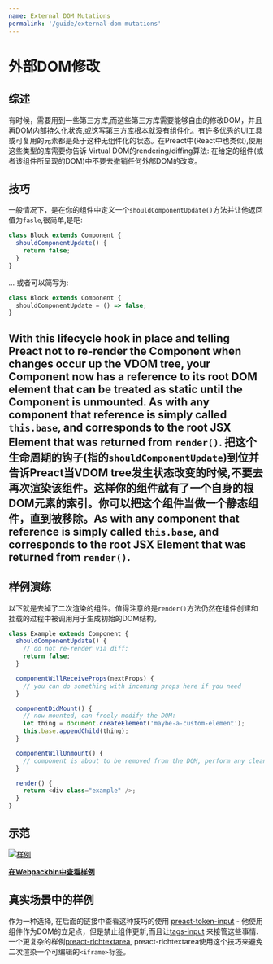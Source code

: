 ```yaml
---
name: External DOM Mutations
permalink: '/guide/external-dom-mutations'
---
```


# 外部DOM修改

## 综述

有时候，需要用到一些第三方库,而这些第三方库需要能够自由的修改DOM，并且再DOM内部持久化状态,或这写第三方库根本就没有组件化。有许多优秀的UI工具或可复用的元素都是处于这种无组件化的状态。在Preact中(React中也类似),使用这些类型的库需要你告诉 Virtual DOM的rendering/diffing算法: 在给定的组件(或者该组件所呈现的DOM)中不要去撤销任何外部DOM的改变。

## 技巧

一般情况下，是在你的组件中定义一个`shouldComponentUpdate()`方法并让他返回值为`fasle`,很简单,是吧:

```js
class Block extends Component {
  shouldComponentUpdate() {
    return false;
  }
}
```

... 或者可以简写为:

```js
class Block extends Component {
  shouldComponentUpdate = () => false;
}
```

With this lifecycle hook in place and telling Preact not to re-render the Component when changes occur up the VDOM tree, your Component now has a reference to its root DOM element that can be treated as static until the Component is unmounted. As with any component that reference is simply called `this.base`, and corresponds to the root JSX Element that was returned from `render()`.
把这个生命周期的钩子(指的`shouldComponentUpdate`)到位并告诉Preact当VDOM tree发生状态改变的时候,不要去再次渲染该组件。这样你的组件就有了一个自身的根DOM元素的索引。你可以把这个组件当做一个静态组件，直到被移除。As with any component that reference is simply called `this.base`, and corresponds to the root JSX Element that was returned from `render()`.
---

## 样例演练

以下就是去掉了二次渲染的组件。值得注意的是`render()`方法仍然在组件创建和挂载的过程中被调用用于生成初始的DOM结构。

```js
class Example extends Component {
  shouldComponentUpdate() {
    // do not re-render via diff:
    return false;
  }

  componentWillReceiveProps(nextProps) {
    // you can do something with incoming props here if you need
  }

  componentDidMount() {
    // now mounted, can freely modify the DOM:
    let thing = document.createElement('maybe-a-custom-element');
    this.base.appendChild(thing);
  }

  componentWillUnmount() {
    // component is about to be removed from the DOM, perform any cleanup.
  }

  render() {
    return <div class="example" />;
  }
}
```


## 示范

[![样例](https://i.gyazo.com/a63622edbeefb2e86d6c0d9c8d66e582.gif)](http://www.webpackbin.com/V1hyNQbpe)

[**在Webpackbin中查看样例**](http://www.webpackbin.com/V1hyNQbpe)


## 真实场景中的样例

作为一种选择, 在后面的链接中查看这种技巧的使用 [preact-token-input](https://github.com/developit/preact-token-input/blob/master/src/index.js) -
他使用组件作为DOM的立足点，但是禁止组件更新,而且让[tags-input](https://github.com/developit/tags-input) 来接管这些事情.  一个更复杂的样例[preact-richtextarea](https://github.com/developit/preact-richtextarea), preact-richtextarea使用这个技巧来避免二次渲染一个可编辑的`<iframe>`标签。
